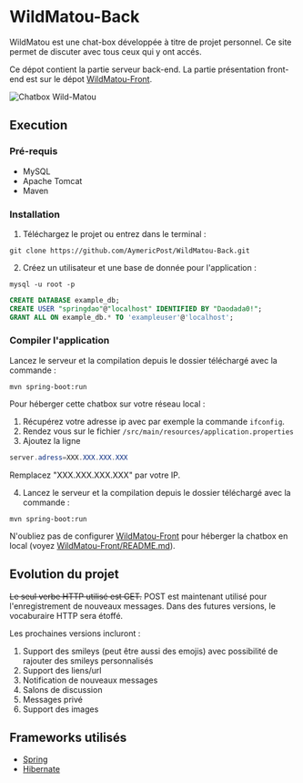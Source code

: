 # WildMatou-Back


WildMatou est une chat-box développée à titre de projet personnel. Ce site permet de discuter avec tous ceux qui y ont accés.

Ce dépot contient la partie serveur back-end. La partie présentation front-end est sur le dépot [WildMatou-Front](https://github.com/AymericPost/WildMatou-Front).

![Chatbox Wild-Matou](https://i.ibb.co/MpzNcRR/matoubox.png)

## Execution

### Pré-requis

- MySQL
- Apache Tomcat
- Maven

### Installation

1) Téléchargez le projet ou entrez dans le terminal :
```Shell
git clone https://github.com/AymericPost/WildMatou-Back.git
```
2) Créez un utilisateur et une base de donnée pour l'application :
```Shell
mysql -u root -p
```

```SQL
CREATE DATABASE example_db;
CREATE USER "springdao"@"localhost" IDENTIFIED BY "Daodada0!";
GRANT ALL ON example_db.* TO 'exampleuser'@'localhost'; 
```

### Compiler l'application

Lancez le serveur et la compilation depuis le dossier téléchargé avec la commande :
```Shell
mvn spring-boot:run
```

Pour héberger cette chatbox sur votre réseau local :

1) Récupérez votre adresse ip avec par exemple la commande ```ifconfig```.
2) Rendez vous sur le fichier ```/src/main/resources/application.properties```
3) Ajoutez la ligne
```Java
server.adress=XXX.XXX.XXX.XXX
```
Remplacez "XXX.XXX.XXX.XXX" par votre IP.

4) Lancez le serveur et la compilation depuis le dossier téléchargé avec la commande :
```Shell
mvn spring-boot:run
```

N'oubliez pas de configurer [WildMatou-Front](https://github.com/AymericPost/WildMatou-Front) pour héberger la chatbox en local (voyez [WildMatou-Front/README.md](https://github.com/AymericPost/WildMatou-Front/blob/master/README.md)).

## Evolution du projet

~~Le seul verbe HTTP utilisé est GET.~~ POST est maintenant utilisé pour l'enregistrement de nouveaux messages. Dans des futures versions, le vocaburaire HTTP sera étoffé.

Les prochaines versions incluront :

1) Support des smileys (peut être aussi des emojis) avec possibilité de rajouter des smileys personnalisés
2) Support des liens/url
3) Notification de nouveaux messages
4) Salons de discussion
5) Messages privé
6) Support des images

## Frameworks utilisés

- [Spring](https://spring.io/)
- [Hibernate](http://hibernate.org/)
